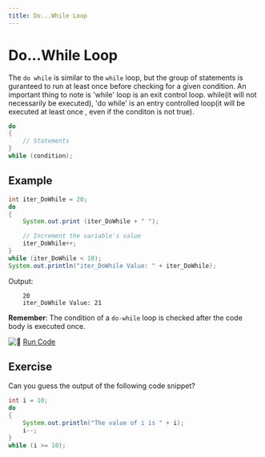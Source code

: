 ```yaml
---
title: Do...While Loop
---
```

# Do...While Loop

The `do while` is similar to the `while` loop, but the group of statements is guranteed to run at least once before checking for a given condition.
An important thing to note is 'while' loop is an exit control loop. while(it will not necessarily be executed), 'do while' is an entry controlled loop(it will be executed at least once , even if the conditon is not true).


```java
do
{
    // Statements
}
while (condition);
```

## Example

```java
int iter_DoWhile = 20;
do
{
    System.out.print (iter_DoWhile + " ");

    // Increment the variable's value
    iter_DoWhile++;
}
while (iter_DoWhile < 10);
System.out.println("iter_DoWhile Value: " + iter_DoWhile);
```

Output:
```
    20
    iter_DoWhile Value: 21
```

**Remember**: The condition of a `do-while` loop is checked after the code body is executed once.

![:rocket:](//forum.freecodecamp.com/images/emoji/emoji_one/rocket.png?v=2 ":rocket:") <a href='https://repl.it/CJYl/0' target='_blank' rel='nofollow'>Run Code</a>

## Exercise
Can you guess the output of the following code snippet?

```java
int i = 10;
do
{
    System.out.println("The value of i is " + i);
    i--;
}
while (i >= 10);
```
